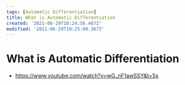 ```yaml
---
tags: [Automatic Differentiation]
title: What is Automatic Differentiation
created: '2021-06-29T10:24:56.467Z'
modified: '2021-06-29T10:25:09.367Z'
---
```


# What is Automatic Differentiation

* https://www.youtube.com/watch?v=wG_nF1awSSY&t=5s

